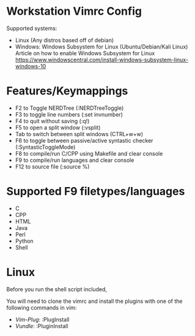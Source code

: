# Workstation Vimrc Config
Supported systems:
- Linux (Any distros based off of debian)
- Windows: Windows Subsystem for Linux (Ubuntu/Debian/Kali Linux)
Article on how to enable Windows Subsystem for Linux https://www.windowscentral.com/install-windows-subsystem-linux-windows-10

# Features/Keymappings
- F2 to Toggle NERDTree (:NERDTreeToggle)
- F3 to toggle line numbers (:set invnumber)
- F4 to quit without saving (:q!)
- F5 to open a split window (:vsplit)
- Tab to switch between split windows (CTRL+w+w)
- F6 to toggle between passive/active syntastic checker (:SyntasticToggleMode)
- F8 to compile/run C/CPP using Makefile and clear console
- F9 to compile/run languages and clear console
- F12 to source file (:source %)

# Supported F9 filetypes/languages
- C
- CPP
- HTML
- Java
- Perl
- Python
- Shell

# Linux
Before you run the shell script included, 

You will need to clone the vimrc and install the plugins with one of the following commands in vim:
- *Vim-Plug*: :PlugInstall
- *Vundle*: :PluginInstall



